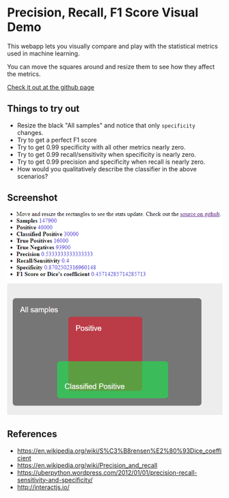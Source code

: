 # Precision, Recall, F1 Score Visual Demo

This webapp lets you visually compare and play with the statistical metrics used in machine learning.

You can move the squares around and resize them to see how they affect the metrics.

[Check it out at the github page](https://ubershmekel.github.io/precision-recall-f1/)

## Things to try out

* Resize the black "All samples" and notice that only `specificity` changes.
* Try to get a perfect F1 score
* Try to get 0.99 specificity with all other metrics nearly zero.
* Try to get 0.99 recall/sensitivity when specificity is nearly zero.
* Try to get 0.99 precision and specificity when recall is nearly zero.
* How would you qualitatively describe the classifier in the above scenarios?

## Screenshot

![Visual stats metrics for machine learning](images/screenshot.png?raw=true "Visual stats metrics like precision, recall, F1 score")


## References

* https://en.wikipedia.org/wiki/S%C3%B8rensen%E2%80%93Dice_coefficient
* https://en.wikipedia.org/wiki/Precision_and_recall
* https://uberpython.wordpress.com/2012/01/01/precision-recall-sensitivity-and-specificity/
* http://interactjs.io/